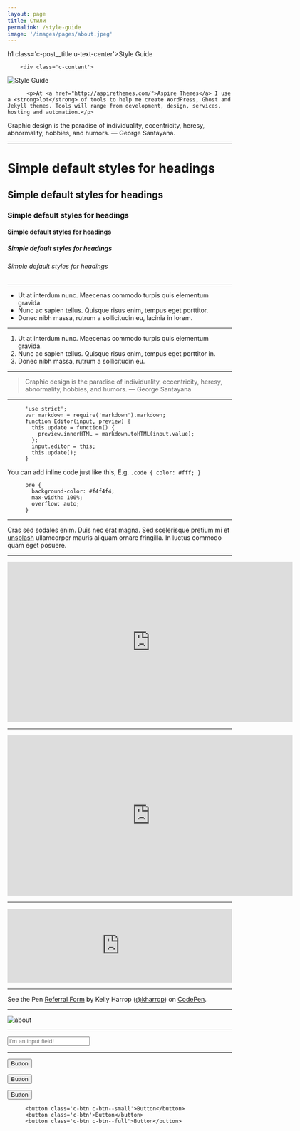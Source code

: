 ```yaml
---
layout: page
title: Стили
permalink: /style-guide
image: '/images/pages/about.jpeg'
---
```


h1 class='c-post__title u-text-center'>Style Guide</h1>

        <div class='c-content'>
          
  <img src='/images/pages/styleguide.jpg' class='c-post__image' alt='Style Guide'>

          <p>At <a href="http://aspirethemes.com/">Aspire Themes</a> I use a <strong>lot</strong> of tools to help me create WordPress, Ghost and Jekyll themes. Tools will range from development, design, services, hosting and automation.</p>

<p>Graphic design is the paradise of individuality, eccentricity, heresy, abnormality, hobbies, and humors. — George Santayana.</p>

<hr />

<h1 id="simple-default-styles-for-headings">Simple default styles for headings</h1>

<h2 id="simple-default-styles-for-headings-1">Simple default styles for headings</h2>

<h3 id="simple-default-styles-for-headings-2">Simple default styles for headings</h3>

<h4 id="simple-default-styles-for-headings-3">Simple default styles for headings</h4>

<h5 id="simple-default-styles-for-headings-4">Simple default styles for headings</h5>

<h6 id="simple-default-styles-for-headings-5">Simple default styles for headings</h6>

<hr />

<ul>
  <li>Ut at interdum nunc. Maecenas commodo turpis quis elementum gravida.</li>
  <li>Nunc ac sapien tellus. Quisque risus enim, tempus eget porttitor.</li>
  <li>Donec nibh massa, rutrum a sollicitudin eu, lacinia in lorem.</li>
</ul>

<hr />

<ol>
  <li>Ut at interdum nunc. Maecenas commodo turpis quis elementum gravida.</li>
  <li>Nunc ac sapien tellus. Quisque risus enim, tempus eget porttitor in.</li>
  <li>Donec nibh massa, rutrum a sollicitudin eu.</li>
</ol>

<hr />

<blockquote>
  <p>Graphic design is the paradise of individuality, eccentricity, heresy, abnormality, hobbies, and humors. — George Santayana</p>
</blockquote>

<hr />

<figure class="highlight"><pre><code class="language-js" data-lang="js"><span class="s1">'use strict'</span><span class="p">;</span>
<span class="kd">var</span> <span class="nx">markdown</span> <span class="o">=</span> <span class="nx">require</span><span class="p">(</span><span class="s1">'markdown'</span><span class="p">).</span><span class="nx">markdown</span><span class="p">;</span>
<span class="kd">function</span> <span class="nx">Editor</span><span class="p">(</span><span class="nx">input</span><span class="p">,</span> <span class="nx">preview</span><span class="p">)</span> <span class="p">{</span>
  <span class="k">this</span><span class="p">.</span><span class="nx">update</span> <span class="o">=</span> <span class="kd">function</span><span class="p">()</span> <span class="p">{</span>
    <span class="nx">preview</span><span class="p">.</span><span class="nx">innerHTML</span> <span class="o">=</span> <span class="nx">markdown</span><span class="p">.</span><span class="nx">toHTML</span><span class="p">(</span><span class="nx">input</span><span class="p">.</span><span class="nx">value</span><span class="p">);</span>
  <span class="p">};</span>
  <span class="nx">input</span><span class="p">.</span><span class="nx">editor</span> <span class="o">=</span> <span class="k">this</span><span class="p">;</span>
  <span class="k">this</span><span class="p">.</span><span class="nx">update</span><span class="p">();</span>
<span class="p">}</span></code></pre></figure>

<p>You can add inline code just like this, E.g. <code class="highlighter-rouge">.code { color: #fff; }</code></p>

<figure class="highlight"><pre><code class="language-css" data-lang="css"><span class="nt">pre</span> <span class="p">{</span>
  <span class="nl">background-color</span><span class="p">:</span> <span class="m">#f4f4f4</span><span class="p">;</span>
  <span class="nl">max-width</span><span class="p">:</span> <span class="m">100%</span><span class="p">;</span>
  <span class="nl">overflow</span><span class="p">:</span> <span class="nb">auto</span><span class="p">;</span>
<span class="p">}</span></code></pre></figure>

<hr />

<p>Cras sed sodales enim. Duis nec erat magna. Sed scelerisque pretium mi et <a href="https://unsplash.com/">unsplash</a> ullamcorper mauris aliquam ornare fringilla. In luctus commodo quam eget posuere.</p>

<hr />

<iframe src="https://player.vimeo.com/video/212114694?title=0&amp;byline=0&amp;portrait=0" width="640" height="360" frameborder="0" webkitallowfullscreen="" mozallowfullscreen="" allowfullscreen=""></iframe>

<hr />

<iframe src="https://embed.ted.com/talks/ted_halstead_a_climate_solution_where_all_sides_can_win" width="640" height="360" frameborder="0" scrolling="no" allowfullscreen=""></iframe>

<hr />

<iframe width="100%" height="166" scrolling="no" frameborder="no" src="https://w.soundcloud.com/player/?url=https%3A//api.soundcloud.com/tracks/29738591&amp;color=ff5500&amp;auto_play=false&amp;hide_related=false&amp;show_comments=true&amp;show_user=true&amp;show_reposts=false"></iframe>

<hr />

<p data-height="265" data-theme-id="light" data-slug-hash="YWvpRo" data-default-tab="css,result" data-user="kharrop" data-embed-version="2" data-pen-title="Referral Form" class="codepen">See the Pen <a href="http://codepen.io/kharrop/pen/YWvpRo/">Referral Form</a> by Kelly Harrop (<a href="http://codepen.io/kharrop">@kharrop</a>) on <a href="http://codepen.io">CodePen</a>.</p>
<script async="" src="https://production-assets.codepen.io/assets/embed/ei.js"></script>

<hr />

<p><img src="/images/posts/image17.jpg" alt="about" /></p>

<hr />

<p><input type="text" placeholder="I'm an input field!" /></p>

<hr />

<p><button class="c-btn c-btn--small">Button</button></p>

<p><button class="c-btn">Button</button></p>

<p><button class="c-btn c-btn--full">Button</button></p>

<figure class="highlight"><pre><code class="language-html" data-lang="html"><span class="nt">&lt;button</span> <span class="na">class=</span><span class="s">'c-btn c-btn--small'</span><span class="nt">&gt;</span>Button<span class="nt">&lt;/button&gt;</span>
<span class="nt">&lt;button</span> <span class="na">class=</span><span class="s">'c-btn'</span><span class="nt">&gt;</span>Button<span class="nt">&lt;/button&gt;</span>
<span class="nt">&lt;button</span> <span class="na">class=</span><span class="s">'c-btn c-btn--full'</span><span class="nt">&gt;</span>Button<span class="nt">&lt;/button&gt;</span></code></pre></figure>
